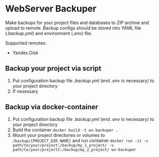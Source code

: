 # WebServer Backuper
Make backups for your project files and databases to ZIP archive and upload to remote.
Backup configs should be stored into YAML file (*.backup.yml*) and environment (*.env*) file.

Supported remotes:
- Yandex.Disk

## Backup your project via script
1. Put configuration backup file *.backup.yml* (end *.env* is necessary) to your project directory
2. If nesessary

## Backup via docker-container
1. Put configuration backup file *.backup.yml* (end *.env* is necessary) to your project directory
2. Build the container `docker build -t ws-backuper . `
3. Mount your project directories or volumes to `/backup/{PROJECT_DIR_NAME}` and run container `docker run -it -v path/to/your/project:/backup/my_1_project/ -v path/to/your/project2:/backup/my_2_project/ ws-backuper`